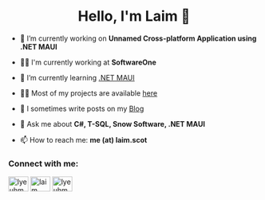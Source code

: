 <h1 align="center">Hello, I'm Laim 🧸</h1>

- 🔭 I’m currently working on **Unnamed Cross-platform Application using .NET MAUI**

- 🧑‍💼 I'm currently working at **SoftwareOne**

- 🌱 I’m currently learning [.NET MAUI](https://learn.microsoft.com/en-us/dotnet/maui/what-is-maui?view=net-maui-6.0)

- 👨‍💻 Most of my projects are available [here](https://laim.scot/projects)

- 📝 I sometimes write posts on my [Blog](https://laim.scot/blog)

- 💬 Ask me about **C#, T-SQL, Snow Software, .NET MAUI**

- 📫 How to reach me: **me (at) laim.scot**

<h3 align="left">Connect with me:</h3>
<p align="left">
<a href="https://twitter.com/lyeuhm" target="blank"><img align="center" src="https://cdn.jsdelivr.net/npm/simple-icons@3.0.1/icons/twitter.svg" alt="lyeuhm" height="30" width="40" /></a>
<a href="https://linkedin.com/in/laim" target="blank"><img align="center" src="https://cdn.jsdelivr.net/npm/simple-icons@3.0.1/icons/linkedin.svg" alt="laim" height="30" width="40" /></a>
<a href="https://instagram.com/lyeuhm" target="blank"><img align="center" src="https://cdn.jsdelivr.net/npm/simple-icons@3.0.1/icons/instagram.svg" alt="lyeuhm" height="30" width="40" /></a>
</p>
